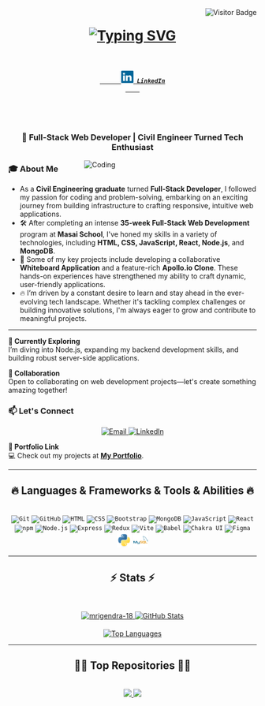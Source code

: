 <img align="right" src="https://visitor-badge.laobi.icu/badge?page_id=mrigendra-18" alt="Visitor Badge"> 

<h1 align="center">
  <a href="https://git.io/typing-svg">
    <img src="https://readme-typing-svg.herokuapp.com/?lines=Hello,+There!+👋;This+is+Mrigendra+Patel....;Nice+to+meet+you!&center=true&size=30" alt="Typing SVG">
  </a>
</h1>

<h5 align="center">
  <code>
    <a href="https://www.linkedin.com/in/mrigendra-patel-mp/" title="LinkedIn Profile">
      <img width="25" src="images/linkedin.svg" alt="LinkedIn"> LinkedIn
    </a>
  </code>
</h5>

<br>

<h3 align="center">🚀 Full-Stack Web Developer | Civil Engineer Turned Tech Enthusiast</h3>

<!-- Coding Animation GIF -->
<img align="right" alt="Coding" width="350" src="https://user-images.githubusercontent.com/74038190/235224431-e8c8c12e-6826-47f1-89fb-2ddad83b3abf.gif"/>

### 🎓 About Me

- As a **Civil Engineering graduate** turned **Full-Stack Developer**, I followed my passion for coding and problem-solving, embarking on an exciting journey from building infrastructure to crafting responsive, intuitive web applications.
- 🛠 After completing an intense **35-week Full-Stack Web Development** program at **Masai School**, I've honed my skills in a variety of technologies, including **HTML, CSS, JavaScript, React, Node.js**, and **MongoDB**.
- 🔧 Some of my key projects include developing a collaborative **Whiteboard Application** and a feature-rich **Apollo.io Clone**. These hands-on experiences have strengthened my ability to craft dynamic, user-friendly applications.
- 🔥 I’m driven by a constant desire to learn and stay ahead in the ever-evolving tech landscape. Whether it's tackling complex challenges or building innovative solutions, I'm always eager to grow and contribute to meaningful projects.

---

**🌱 Currently Exploring**  
I’m diving into Node.js, expanding my backend development skills, and building robust server-side applications.

**💼 Collaboration**  
Open to collaborating on web development projects—let's create something amazing together!

### 📫 Let's Connect

<p align="center">
  <a href="mailto:mrigendrapatel11@gmail.com">
    <img src="https://img.shields.io/badge/-Email-D14836?style=for-the-badge&logo=gmail&logoColor=white" alt="Email"/>
  </a> 
  <a href="https://www.linkedin.com/in/mrigendra-patel-mp" target="_blank">
    <img src="https://img.shields.io/badge/-LinkedIn-blue?style=for-the-badge&logo=linkedin&logoColor=white" alt="LinkedIn"/>
  </a>
</p>

**🚀 Portfolio Link**  
💻 Check out my projects at [**My Portfolio**](https://mrigendra-18.github.io/).

<hr>

<h2 align="center">🔥 Languages & Frameworks & Tools & Abilities 🔥</h2>
<br>

<div align="center">
	<code><img width="30" src="https://user-images.githubusercontent.com/25181517/192108372-f71d70ac-7ae6-4c0d-8395-51d8870c2ef0.png" alt="Git" title="Git"/></code>
	<code><img width="30" src="https://user-images.githubusercontent.com/25181517/192108374-8da61ba1-99ec-41d7-80b8-fb2f7c0a4948.png" alt="GitHub" title="GitHub"/></code>
	<code><img width="30" src="https://user-images.githubusercontent.com/25181517/192158954-f88b5814-d510-4564-b285-dff7d6400dad.png" alt="HTML" title="HTML"/></code>
	<code><img width="30" src="https://user-images.githubusercontent.com/25181517/183898674-75a4a1b1-f960-4ea9-abcb-637170a00a75.png" alt="CSS" title="CSS"/></code>
	<code><img width="30" src="https://user-images.githubusercontent.com/25181517/183898054-b3d693d4-dafb-4808-a509-bab54cf5de34.png" alt="Bootstrap" title="Bootstrap"/></code>
	<code><img width="30" src="https://user-images.githubusercontent.com/25181517/182884177-d48a8579-2cd0-447a-b9a6-ffc7cb02560e.png" alt="MongoDB" title="MongoDB"/></code>
	<code><img width="30" src="https://user-images.githubusercontent.com/25181517/117447155-6a868a00-af3d-11eb-9cfe-245df15c9f3f.png" alt="JavaScript" title="JavaScript"/></code>
	<code><img width="30" src="https://user-images.githubusercontent.com/25181517/183897015-94a058a6-b86e-4e42-a37f-bf92061753e5.png" alt="React" title="React"/></code>
	<code><img width="30" src="https://user-images.githubusercontent.com/25181517/121401671-49102800-c959-11eb-9f6f-74d49a5e1774.png" alt="npm" title="npm"/></code>
	<code><img width="30" src="https://user-images.githubusercontent.com/25181517/183568594-85e280a7-0d7e-4d1a-9028-c8c2209e073c.png" alt="Node.js" title="Node.js"/></code>
	<code><img width="30" src="https://user-images.githubusercontent.com/25181517/183859966-a3462d8d-1bc7-4880-b353-e2cbed900ed6.png" alt="Express" title="Express"/></code>
	<code><img width="30" src="https://user-images.githubusercontent.com/25181517/187896150-cc1dcb12-d490-445c-8e4d-1275cd2388d6.png" alt="Redux" title="Redux"/></code>
	<code><img width="30" src="https://github-production-user-asset-6210df.s3.amazonaws.com/62091613/261395532-b40892ef-efb8-4b0e-a6b5-d1cfc2f3fc35.png" alt="Vite" title="Vite"/></code>
	<code><img width="30" src="https://github.com/marwin1991/profile-technology-icons/assets/136815194/ecd443af-ebba-4af8-a46e-1bf64d863b5b" alt="Babel" title="Babel"/></code>
	<code><img width="30" src="https://user-images.githubusercontent.com/25181517/190887639-d0ba4ec9-ddbe-45dd-bea1-4db83846503e.png" alt="Chakra UI" title="Chakra UI"/></code>
  <code><img width="30" src="https://www.vectorlogo.zone/logos/figma/figma-icon.svg" alt="Figma" title="Figma"/></code>
  <code><img width="30" src="https://raw.githubusercontent.com/devicons/devicon/master/icons/python/python-original.svg" alt="Python" title="Python"/></code> 
  <code><img width="30" src="https://raw.githubusercontent.com/devicons/devicon/master/icons/mysql/mysql-original-wordmark.svg" alt="MySQL" title="MySQL"/></code>
</div>

<hr>

<h2 align="center">⚡ Stats ⚡</h2>
<br>
<p align="center">
  <div align="center">
    <a href="https://github.com/denvercoder1/github-readme-streak-stats" title="Go to Source">
      <img width=390 src="https://streak-stats.demolab.com/?user=mrigendra-18&theme=react&border=61dafb&hide_border=true" alt="mrigendra-18" /> 
    </a>
    <a href="https://github.com/anuraghazra/github-readme-stats" title="Go to Source">
      <img width=390 src="https://github-readme-stats.vercel.app/api?username=mrigendra-18&show_icons=true&theme=react&border_color=61dafb&hide_border=true" alt="GitHub Stats" /> 
    </a>
  </div>
  <br>
  <div align="center">
    <a href="https://github.com/anuraghazra/github-readme-stats">
      <img width=325 align="center" src="https://github-readme-stats.vercel.app/api/top-langs/?username=mrigendra-18&hide=HTML&langs_count=8&layout=compact&theme=react&border_color=61dafb&hide_border=true" alt="Top Languages"/>
    </a>
  </div>
</p>

<hr>

<h2 align="center">👨‍💻 Top Repositories 👨‍💻</h2>
<br>

<div width="100%" align="center">
  <a align="left" href="https://github.com/mrigendra-18/Whiteboard" title="Whiteboard">
    <img width="45%" src="https://github-readme-stats.vercel.app/api/pin/?username=mrigendra-18&repo=Whiteboard&theme=react&border_color=61dafb&hide_border=true"/>
  </a>
  <a align="right" href="https://github.com/mrigendra-18/Apollo.io" title="Apollo.io Clone">
    <img width="45%" src="https://github-readme-stats.vercel.app/api/pin/?username=mrigendra-18&repo=Apollo.io&theme=react&border_color=61dafb&hide_border=true"/>
  </a>
</div>
<br />
